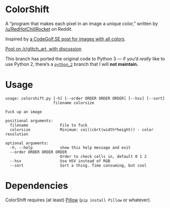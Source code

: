 # ColorShift

A “program that makes each pixel in an image a unique color,” written by
[/u/RedHotChiliRocket][1] on Reddit.

Inspired by [a CodeGolf.SE post for images with all colors][2].

[Post on /r/glitch_art, with discussion][3]

This branch has ported the original code to Python 3 — if you’d *really* like
to use Python 2, there’s a [`python_2`][5] branch that I will **not
maintain.**

# Usage

```
usage: colorshift.py [-h] [--order ORDER ORDER ORDER] [--hsv] [--sort]
                     filename colorsize

Fuck up an image

positional arguments:
  filename              File to fuck
  colorsize             Minimum: ceil(cbrt(width*height)) - color resolution

optional arguments:
  -h, --help            show this help message and exit
  --order ORDER ORDER ORDER
                        Order to check cells in, default 0 1 2
  --hsv                 Use HSV instead of RGB
  --sort                Sort a thing. Time consuming, but cool
```

# Dependencies

ColorShift requires (at least) [Pillow][4] (`pip install Pillow` or whatever).

[1]: https://www.reddit.com/user/RedHotChiliRocket
[2]: https://codegolf.stackexchange.com/questions/22144/images-with-all-colors
[3]: https://www.reddit.com/r/glitch_art/comments/6ltv7m/i_wrote_a_program_that_makes_each_pixel_in_an/
[4]: https://pillow.readthedocs.io/en/latest/index.html
[5]: /../../tree/python_2/
